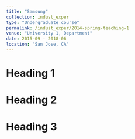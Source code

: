```yaml
---
title: "Samsung"
collection: indust_exper
type: "Undergraduate course"
permalink: /indust_exper/2014-spring-teaching-1
venue: "University 1, Department"
date: 2015-09 - 2018-06
location: "San Jose, CA"
---
```



Heading 1
======

Heading 2
======

Heading 3
======
